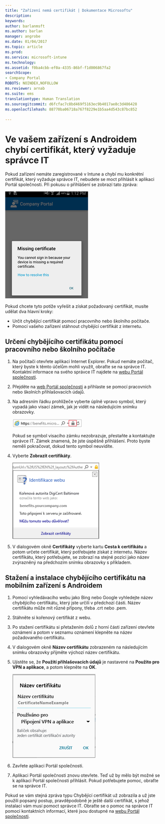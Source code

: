 ```yaml
---
title: "Zařízení nemá certifikát | Dokumentace Microsoftu"
description: 
keywords: 
author: barlanmsft
ms.author: barlan
manager: angrobe
ms.date: 01/04/2017
ms.topic: article
ms.prod: 
ms.service: microsoft-intune
ms.technology: 
ms.assetid: f0ba4cbb-ef0a-4335-86bf-f1d006867fa2
searchScope:
- Company Portal
ROBOTS: NOINDEX,NOFOLLOW
ms.reviewer: arnab
ms.suite: ems
translationtype: Human Translation
ms.sourcegitcommit: d6fcfac7c8bd469f5163ec9b4017ae8c3d486428
ms.openlocfilehash: 88770ba06718a767f8229e1b5aa4d543c87bc852

---
```


# <a name="your-android-device-is-missing-a-certificate-required-by-your-it-admin"></a>Ve vašem zařízení s Androidem chybí certifikát, který vyžaduje správce IT

Pokud zařízení nemáte zaregistrované v Intune a chybí mu konkrétní certifikát, který vyžaduje správce IT, nebudete se moct přihlásit k aplikaci Portál společnosti. Při pokusu o přihlášení se zobrazí tato zpráva:

![screenshot-error-message-about-missing-certificate](./media/andr-cert_install-1-cert_missing.png)

Pokud chcete tyto potíže vyřešit a získat požadovaný certifikát, musíte udělat dva hlavní kroky:

- Určit chybějící certifikát pomocí pracovního nebo školního počítače.
- Pomocí vašeho zařízení stáhnout chybějící certifikát z internetu.

## <a name="identify-the-missing-certificate-by-looking-on-a-company-or-school-pc"></a>Určení chybějícího certifikátu pomocí pracovního nebo školního počítače

1. Na počítači otevřete aplikaci Internet Explorer. Pokud nemáte počítač, který byste k těmto účelům mohli využít, obraťte se na správce IT. Kontaktní informace na svého správce IT najdete na [webu Portál společnosti](http://portal.manage.microsoft.com).

2. Přejděte na [web Portál společnosti](http://portal.manage.microsoft.com) a přihlaste se pomocí pracovních nebo školních přihlašovacích údajů.

3. Na adresním řádku prohlížeče vyberte úplně vpravo symbol, který vypadá jako visací zámek, jak je vidět na následujícím snímku obrazovky.

    ![screenshot-internet-explorer-address-bar-padlock-symbol](./media/andr-missing-cert-ie-padlock-symbol.png)

    Pokud se symbol visacího zámku nezobrazuje, přestaňte a kontaktujte správce IT. Zámek znamená, že jste úspěšně přihlášení. Proto byste neměli pokračovat, dokud tento symbol neuvidíte.

4. Vyberte **Zobrazit certifikáty**.

    ![screenshot-internet-explorer-view-certificates-button-on-website-identification-dialog](./media/andr-missg-cert-ie-view-cert-button.png)

5. V dialogovém okně **Certifikáty** vyberte kartu **Cesta k certifikátu** a potom určete certifikát, který potřebujete získat z internetu. Název certifikátu, který potřebujete, se zobrazí na stejné pozici jako název zvýrazněný na předchozím snímku obrazovky s příkladem.

## <a name="download-and-install-the-missing-certificate-on-your-android-mobile-device"></a>Stažení a instalace chybějícího certifikátu na mobilním zařízení s Androidem

1. Pomocí vyhledávacího webu jako Bing nebo Google vyhledejte název chybějícího certifikátu, který jste určili v předchozí části. Název certifikátu může mít různé přípony, třeba .crt nebo .pem.

2. Stáhněte si kořenový certifikát z webu.

3. Po stažení certifikátu si přetažením dolů z horní části zařízení otevřete oznámení a potom v seznamu oznámení klepněte na název požadovaného certifikátu.

4. V dialogovém okně **Název certifikátu** zobrazeném na následujícím snímku obrazovky přijměte výchozí název certifikátu.

5. Ujistěte se, že **Použití přihlašovacích údajů** je nastavené na **Použito pro VPN a aplikace**, a potom klepněte na **OK**.

    ![screenshot-certificate-name-dialog-showing-certificate-name](./media/andr-missing-cert-cert-name.png)

6. Zavřete aplikaci Portál společnosti.

7. Aplikaci Portál společnosti znovu otevřete. Teď už by mělo být možné se k aplikaci Portál společnosti přihlásit. Pokud potřebujete pomoc, obraťte se na správce IT.

Pokud se vám stejná zpráva typu Chybějící certifikát už zobrazila a už jste použili popsaný postup, pravděpodobně je ještě další certifikát, s jehož instalací vám musí pomoct správce IT. Obraťte se o pomoc na správce IT pomocí kontaktních informací, které jsou dostupné na [webu Portál společnosti](http://portal.manage.microsoft.com).



<!--HONumber=Jan17_HO1-->


